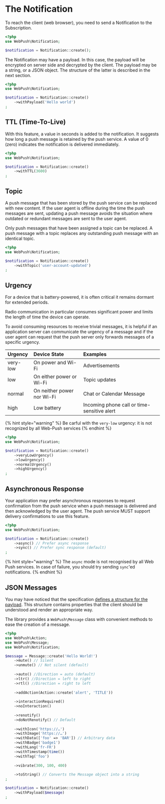 # The Notification

To reach the client \(web browser\), you need to send a Notification to the Subscription.

```php
<?php
use WebPush\Notification;

$notification = Notification::create();
```

The Notification may have a payload. In this case, the payload will be encrypted on server side and decrypted by the client. The payload may be a string, or a JSON object. The structure of the latter is described in the next section.

```php
<?php
use WebPush\Notification;

$notification = Notification::create()
    ->withPayload('Hello world')
;
```

## TTL \(Time-To-Live\)

With this feature, a value in seconds is added to the notification. It suggests how long a push message is retained by the push service. A value of 0 \(zero\) indicates the notification is delivered immediately.

```php
<?php
use WebPush\Notification;

$notification = Notification::create()
    ->withTTL(3600)
;
```

## Topic

A push message that has been stored by the push service can be replaced with new content. If the user agent is offline during the time the push messages are sent, updating a push message avoids the situation where outdated or redundant messages are sent to the user agent.

Only push messages that have been assigned a topic can be replaced. A push message with a topic replaces any outstanding push message with an identical topic.

```php
<?php
use WebPush\Notification;

$notification = Notification::create()
    ->withTopic('user-account-updated')
;
```

## Urgency

For a device that is battery-powered, it is often critical it remains dormant for extended periods.

Radio communication in particular consumes significant power and limits the length of time the device can operate.

To avoid consuming resources to receive trivial messages, it is helpful if an application server can communicate the urgency of a message and if the user agent can request that the push server only forwards messages of a specific urgency.

| Urgency | Device State | Examples |
| :--- | :--- | :--- |
| very-low | On power and Wi-Fi | Advertisements |
| low | On either power or Wi-Fi | Topic updates |
| normal | On neither power nor Wi-Fi | Chat or Calendar Message |
| high | Low battery | Incoming phone call or time-sensitive alert |

{% hint style="warning" %}
Be carful with the `very-low` urgency: it is not recognized by all Web-Push services
{% endhint %}

```php
<?php
use WebPush\Notification;

$notification = Notification::create()
    ->veryLowUrgency()
    ->lowUrgency()
    ->normalUrgency()
    ->highUrgency()
;
```

## Asynchronous Response

Your application may prefer asynchronous responses to request confirmation from the push service when a push message is delivered and then acknowledged by the user agent. The push service MUST support delivery confirmations to use this feature.

```php
<?php
use WebPush\Notification;

$notification = Notification::create()
    ->async() // Prefer async response
    ->sync() // Prefer sync response (default)
;
```

{% hint style="warning" %}
The `async` mode is not recognised by all Web Push services. In case of failure, you should try sending `sync`'ed notifications.
{% endhint %}

## JSON Messages

You may have noticed that the specification [defines a structure for the payload](https://notifications.spec.whatwg.org/#notifications). This structure contains properties that the client should be understood and render an appropriate way.

The library provides a `WebPush\Message` class with convenient methods to ease the creation of a message.

```php
<?php
use WebPush\Action;
use WebPush\Message;
use WebPush\Notification;

$message = Message::create('Hello World!')
    ->mute() // Silent
    ->unmute() // Not silent (default)
    
    ->auto() //Direction = auto (default)
    ->ltr() //Direction = left to right
    ->rtl() //Direction = right to left
    
    ->addAction(Action::create('alert', 'TITLE'))
    
    ->interactionRequired()
    ->noInteraction()
    
    ->renotify()
    ->doNotRenotify() // Default
    
    ->withIcon('https://…')
    ->withImage('https://…')
    ->withData(['foo' => 'BAR']) // Arbitrary data
    ->withBadge('badge1')
    ->withLang('fr-FR')
    ->withTimestamp(time())
    ->withTag('foo')
    
    ->vibrate(300, 100, 400)
    
    ->toString() // Converts the Message object into a string
;

$notification = Notification::create()
    ->withPayload($message)
;
```

